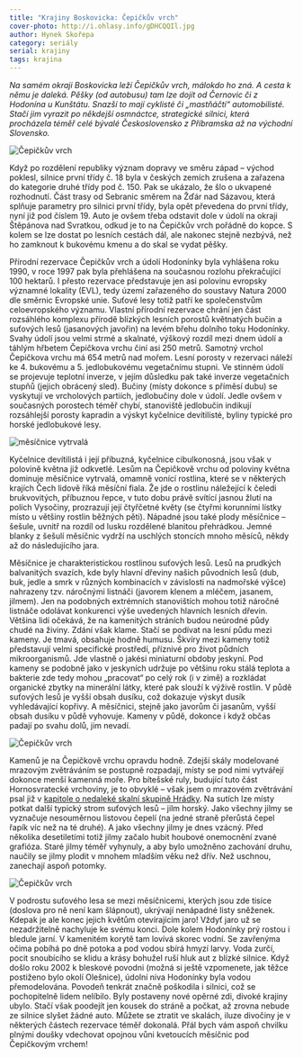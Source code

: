 ```yaml
---
title: "Krajiny Boskovicka: Čepičkův vrch"
cover-photo: http://i.ohlasy.info/gDHCQQIl.jpg
author: Hynek Skořepa
category: seriály
serial: krajiny
tags: krajina
---
```


*Na samém okraji Boskovicka leží Čepičkův vrch, málokdo ho zná. A cesta k němu je daleká. Pěšky (od autobusu) tam lze dojít od Černovic či z Hodonína u Kunštátu. Snazší to mají cyklisté či „mastňáčtí“ automobilisté. Stačí jim vyrazit po někdejší osmnáctce, strategické silnici, která procházela téměř celé bývalé Československo z Příbramska až na východní Slovensko.*

<img src="http://i.ohlasy.info/AQSpNvE.jpg" alt="Čepičkův vrch" class="img-responsive img-popup" data-author="Hynek Skořepa">

Když po rozdělení republiky význam dopravy ve směru západ – východ poklesl, silnice první třídy č. 18 byla v českých zemích zrušena a zařazena do kategorie druhé třídy pod č. 150. Pak se ukázalo, že šlo o ukvapené rozhodnutí. Část trasy od Sebranic směrem na Žďár nad Sázavou, která splňuje parametry pro silnici první třídy, byla opět převedena do první třídy, nyní již pod číslem 19. Auto je ovšem třeba odstavit dole v údolí na okraji Štěpánova nad Svratkou, odkud je to na Čepičkův vrch pořádně do kopce. S kolem se lze dostat po lesních cestách dál, ale nakonec stejně nezbývá, než ho zamknout k bukovému kmenu a do skal se vydat pěšky.

Přírodní rezervace Čepičkův vrch a údolí Hodonínky byla vyhlášena roku 1990, v roce 1997 pak byla přehlášena na současnou rozlohu překračující 100 hektarů. I přesto rezervace představuje jen asi polovinu evropsky významné lokality (EVL), tedy území zařazeného do soustavy Natura 2000 dle směrnic Evropské unie. Suťové lesy totiž patří ke společenstvům celoevropského významu. Vlastní přírodní rezervace chrání jen část rozsáhlého komplexu přírodě blízkých lesních porostů květnatých bučin a suťových lesů (jasanových javořin) na levém břehu dolního toku Hodonínky. Svahy údolí jsou velmi strmé a skalnaté, výškový rozdíl mezi dnem údolí a táhlým hřbetem Čepičkova vrchu činí asi 250 metrů. Samotný vrchol Čepičkova vrchu má 654 metrů nad mořem. Lesní porosty v rezervaci náleží ke 4. bukovému a 5. jedlobukovému vegetačnímu stupni. Ve stinném údolí se projevuje teplotní inverze, v jejím důsledku pak také inverze vegetačních stupňů (jejich obrácený sled). Bučiny (místy dokonce s příměsí dubu) se vyskytují ve vrcholových partiích, jedlobučiny dole v údolí. Jedle ovšem v současných porostech téměř chybí, stanoviště jedlobučin indikují rozsáhlejší porosty kapradin a výskyt kyčelnice devítilisté, byliny typické pro horské jedlobukové lesy.

<img src="http://i.ohlasy.info/LcebZ5Z.jpg" alt="měsíčnice vytrvalá" class="img-responsive img-popup" data-author="Hynek Skořepa">

Kyčelnice devítilistá i její příbuzná, kyčelnice cibulkonosná, jsou však v polovině května již odkvetlé. Lesům na Čepičkově vrchu od poloviny května dominuje měsíčnice vytrvalá, omamně vonící rostlina, které se v některých krajích Čech lidově říká měsíční fiala. Že jde o rostlinu náležející k čeledi brukvovitých, příbuznou řepce, v tuto dobu právě svítící jasnou žlutí na polích Vysočiny, prozrazují její čtyřčetné květy (se čtyřmi korunními lístky místo u většiny rostlin běžných pěti). Nápadné jsou také plody měsíčnice – šešule, uvnitř na rozdíl od lusku rozdělené blanitou přehrádkou. Jemné blanky z šešulí měsíčnic vydrží na uschlých stoncích mnoho měsíců, někdy až do následujícího jara.

Měsíčnice je charakteristickou rostlinou suťových lesů. Lesů na prudkých balvanitých svazích, kde byly hlavní dřeviny našich původních lesů (dub, buk, jedle a smrk v různých kombinacích v závislosti na nadmořské výšce) nahrazeny tzv. náročnými listnáči (javorem klenem a mléčem, jasanem, jilmem). Jen na podobných extrémních stanovištích mohou totiž náročné listnáče odolávat konkurenci výše uvedených hlavních lesních dřevin. Většina lidí očekává, že na kamenitých stráních budou neúrodné půdy chudé na živiny. Zdání však klame. Stačí se podívat na lesní půdu mezi kameny. Je tmavá, obsahuje hodně humusu. Škvíry mezi kameny totiž představují velmi specifické prostředí, příznivé pro život půdních mikroorganismů. Jde vlastně o jakési miniaturní obdoby jeskyní. Pod kameny se podobně jako v jeskyních udržuje po většinu roku stálá teplota a bakterie zde tedy mohou „pracovat“ po celý rok (i v zimě) a rozkládat organické zbytky na minerální látky, které pak slouží k výživě rostlin. V půdě suťových lesů je vyšší obsah dusíku, což dokazuje výskyt dusík vyhledávající kopřivy. A měsíčnici, stejně jako javorům či jasanům, vyšší obsah dusíku v půdě vyhovuje. Kameny v půdě, dokonce i když občas padají po svahu dolů, jim nevadí.

<img src="http://i.ohlasy.info/q3RutEZ.jpg" alt="Čepičkův vrch" class="img-responsive img-popup" data-author="Hynek Skořepa">

Kamenů je na Čepičkově vrchu opravdu hodně. Zdejší skály modelované mrazovým zvětráváním se postupně rozpadají, místy se pod nimi vytvářejí dokonce menší kamenná moře. Pro bítešské ruly, budující tuto část Hornosvratecké vrchoviny, je to obvyklé – však jsem o mrazovém zvětrávání psal již v [kapitole o nedaleké skalní skupině Hrádky](/clanky/2016/03/hradky.html). Na sutích lze místy potkat další typický strom suťových lesů – jilm horský. Jako všechny jilmy se vyznačuje nesouměrnou listovou čepelí (na jedné straně přerůstá čepel řapík víc než na té druhé). A jako všechny jilmy je dnes vzácný. Před několika desetiletími totiž jilmy začalo hubit houbové onemocnění zvané grafióza. Staré jilmy téměř vyhynuly, a aby bylo umožněno zachování druhu, naučily se jilmy plodit v mnohem mladším věku než dřív. Než uschnou, zanechají aspoň potomky.

<img src="http://i.ohlasy.info/x2nGc6F.jpg" alt="Čepičkův vrch" class="img-responsive img-popup" data-author="Hynek Skořepa">

V podrostu suťového lesa se mezi měsíčnicemi, kterých jsou zde tisíce (doslova pro ně není kam šlápnout), ukrývají nenápadné listy sněženek. Kdepak je ale konec jejich květům otevírajícím jaro! Vždyť jaro už se nezadržitelně nachyluje ke svému konci. Dole kolem Hodonínky prý rostou i bledule jarní. V kamenitém korytě tam lovívá skorec vodní. Se zavřenýma očima pobíhá po dně potoka a pod vodou sbírá hmyzí larvy. Voda zurčí, pocit snoubícího se klidu a krásy bohužel ruší hluk aut z blízké silnice. Když došlo roku 2002 k bleskové povodni (možná si ještě vzpomenete, jak těžce postiženo bylo okolí Olešnice), údolní niva Hodonínky byla vodou přemodelována. Povodeň tenkrát značně poškodila i silnici, což se pochopitelně lidem nelíbilo. Byly postaveny nové opěrné zdi, divoké krajiny ubylo. Stačí však poodejít jen kousek do stráně a počkat, až zrovna nebude ze silnice slyšet žádné auto. Můžete se ztratit ve skalách, iluze divočiny je v některých částech rezervace téměř dokonalá. Přál bych vám aspoň chvilku plnými doušky vdechovat opojnou vůni kvetoucích měsíčnic pod Čepičkovým vrchem!
